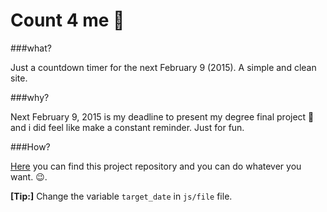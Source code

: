 Count 4 me :date:
============

###what?

Just a countdown timer for the next February 9 (2015). A simple and clean site.

###why?

Next February 9, 2015 is my deadline to present my degree final project :notebook: and i did feel like make a constant reminder. Just for fun.

###How?

[Here](https:earthlandto.github.io/count4me) you can find this project repository and you can do whatever you want. :wink:.

**[Tip:]** Change the variable ``target_date`` in ``js/file`` file.
